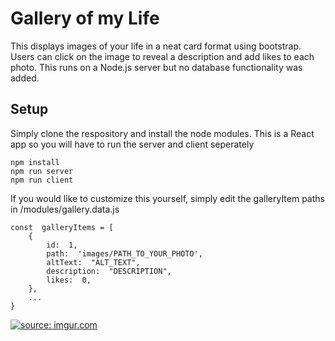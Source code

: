 # Gallery of my Life

This displays images of your life in a neat card format using bootstrap. Users can click on the image to reveal a description and add likes to each photo. This runs on a Node.js server but no database functionality was added.

## Setup

Simply clone the respository and install the node modules. This is a React app so you will have to run the server and client seperately
```
npm install
npm run server
npm run client
```
If you would like to customize this yourself, simply edit the galleryItem paths in /modules/gallery.data.js
```
const  galleryItems = [
	{
		id:  1,
		path:  'images/PATH_TO_YOUR_PHOTO',
		altText:  "ALT_TEXT",
		description:  "DESCRIPTION",
		likes:  0,
	},
	...
}
```

<a href="https://imgur.com/C0I0JYd"><img src="https://i.imgur.com/C0I0JYd.png" title="source: imgur.com" /></a>







